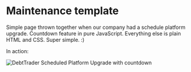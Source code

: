 # Maintenance template

Simple page thrown together when our company had a schedule platform upgrade. Countdown feature in pure JavaScript. Everything else is plain HTML and CSS. Super simple. :)

In action: 

![DebtTrader Scheduled Platform Upgrade with countdown](https://media.giphy.com/media/4HicC9qMHXCvq3ojMA/giphy.gif)